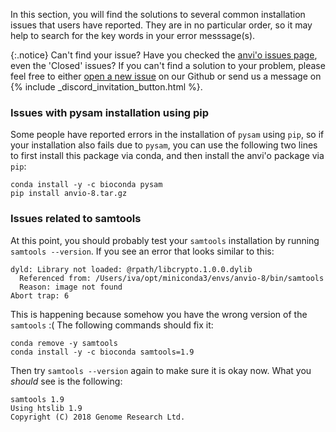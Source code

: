 In this section, you will find the solutions to several common installation issues that users have reported. They are in no particular order, so it may help to search for the key words in your error messsage(s).

{:.notice}
Can't find your issue? Have you checked the [anvi'o issues page](https://github.com/merenlab/anvio/issues), even the 'Closed' issues? If you can't find a solution to your problem, please feel free to either [open a new issue](https://github.com/merenlab/anvio/issues/new?assignees=&labels=&projects=&template=bug-report.md&title=%5BBUG%5D+Replace+this+text+with+a+short+but+descriptive+title) on our Github or send us a message on {% include _discord_invitation_button.html %}.

### Issues with pysam installation using pip

Some people have reported errors in the installation of `pysam` using `pip`, so if your installation also fails due to `pysam`, you can use the following two lines to first install this package via conda, and then install the anvi'o package via `pip`:

```
conda install -y -c bioconda pysam
pip install anvio-8.tar.gz
```

### Issues related to samtools

At this point, you should probably test your `samtools` installation by running `samtools --version`. If you see an error that looks similar to this:

```
dyld: Library not loaded: @rpath/libcrypto.1.0.0.dylib
  Referenced from: /Users/iva/opt/miniconda3/envs/anvio-8/bin/samtools
  Reason: image not found
Abort trap: 6
```

This is happening because somehow you have the wrong version of the `samtools` :( The following commands should fix it:

```
conda remove -y samtools
conda install -y -c bioconda samtools=1.9
```

Then try `samtools --version` again to make sure it is okay now. What you _should_ see is the following:

```
samtools 1.9
Using htslib 1.9
Copyright (C) 2018 Genome Research Ltd.
```
